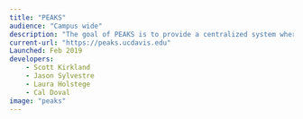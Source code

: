 ```yaml
---
title: "PEAKS"
audience: "Campus wide"
description: "The goal of PEAKS is to provide a centralized system where teams can plan and track their most critical resources, enabling them to answer difficult questions like exactly which keys and computers are assigned to a specific person, when they acknowledged receipt of those items, what rooms they can access with those keys, and much, much more."
current-url: "https://peaks.ucdavis.edu"
Launched: Feb 2019
developers:
    - Scott Kirkland
    - Jason Sylvestre
    - Laura Holstege
    - Cal Doval
image: "peaks"
---
```

